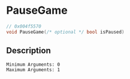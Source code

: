 # PauseGame
```c
// 0x004f5570
void PauseGame(/* optional */ bool isPaused)
```
## Description
```
Minimum Arguments: 0
Maximum Arguments: 1
```
